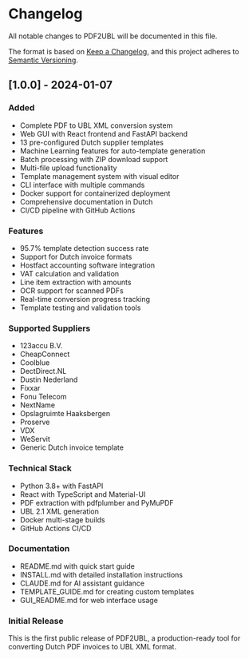 # Changelog

All notable changes to PDF2UBL will be documented in this file.

The format is based on [Keep a Changelog](https://keepachangelog.com/en/1.0.0/),
and this project adheres to [Semantic Versioning](https://semver.org/spec/v2.0.0.html).

## [1.0.0] - 2024-01-07

### Added
- Complete PDF to UBL XML conversion system
- Web GUI with React frontend and FastAPI backend
- 13 pre-configured Dutch supplier templates
- Machine Learning features for auto-template generation
- Batch processing with ZIP download support
- Multi-file upload functionality
- Template management system with visual editor
- CLI interface with multiple commands
- Docker support for containerized deployment
- Comprehensive documentation in Dutch
- CI/CD pipeline with GitHub Actions

### Features
- 95.7% template detection success rate
- Support for Dutch invoice formats
- Hostfact accounting software integration
- VAT calculation and validation
- Line item extraction with amounts
- OCR support for scanned PDFs
- Real-time conversion progress tracking
- Template testing and validation tools

### Supported Suppliers
- 123accu B.V.
- CheapConnect
- Coolblue
- DectDirect.NL
- Dustin Nederland
- Fixxar
- Fonu Telecom
- NextName
- Opslagruimte Haaksbergen
- Proserve
- VDX
- WeServit
- Generic Dutch invoice template

### Technical Stack
- Python 3.8+ with FastAPI
- React with TypeScript and Material-UI
- PDF extraction with pdfplumber and PyMuPDF
- UBL 2.1 XML generation
- Docker multi-stage builds
- GitHub Actions CI/CD

### Documentation
- README.md with quick start guide
- INSTALL.md with detailed installation instructions
- CLAUDE.md for AI assistant guidance
- TEMPLATE_GUIDE.md for creating custom templates
- GUI_README.md for web interface usage

### Initial Release
This is the first public release of PDF2UBL, a production-ready tool for converting
Dutch PDF invoices to UBL XML format.